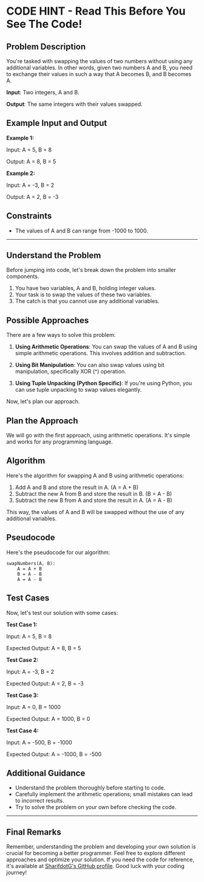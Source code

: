 # CODE HINT - Read This Before You See The Code!

## Problem Description

You're tasked with swapping the values of two numbers without using any additional variables. In other words, given two numbers A and B, you need to exchange their values in such a way that A becomes B, and B becomes A.

**Input**: Two integers, A and B.

**Output**: The same integers with their values swapped.

## Example Input and Output

**Example 1:**

Input: A = 5, B = 8

Output: A = 8, B = 5

**Example 2:**

Input: A = -3, B = 2

Output: A = 2, B = -3

## Constraints

- The values of A and B can range from -1000 to 1000.

---

## Understand the Problem

Before jumping into code, let's break down the problem into smaller components.

1. You have two variables, A and B, holding integer values.
2. Your task is to swap the values of these two variables.
3. The catch is that you cannot use any additional variables.

## Possible Approaches

There are a few ways to solve this problem:

1. **Using Arithmetic Operations**: You can swap the values of A and B using simple arithmetic operations. This involves addition and subtraction.

2. **Using Bit Manipulation**: You can also swap values using bit manipulation, specifically XOR (^) operation.

3. **Using Tuple Unpacking (Python Specific)**: If you're using Python, you can use tuple unpacking to swap values elegantly.

Now, let's plan our approach.

## Plan the Approach

We will go with the first approach, using arithmetic operations. It's simple and works for any programming language.

## Algorithm

Here's the algorithm for swapping A and B using arithmetic operations:

1. Add A and B and store the result in A. (A = A + B)
2. Subtract the new A from B and store the result in B. (B = A - B)
3. Subtract the new B from A and store the result in A. (A = A - B)

This way, the values of A and B will be swapped without the use of any additional variables.

## Pseudocode

Here's the pseudocode for our algorithm:

```
swapNumbers(A, B):
    A = A + B
    B = A - B
    A = A - B
```

## Test Cases

Now, let's test our solution with some cases:

**Test Case 1:**

Input: A = 5, B = 8

Expected Output: A = 8, B = 5

**Test Case 2:**

Input: A = -3, B = 2

Expected Output: A = 2, B = -3

**Test Case 3:**

Input: A = 0, B = 1000

Expected Output: A = 1000, B = 0

**Test Case 4:**

Input: A = -500, B = -1000

Expected Output: A = -1000, B = -500

## Additional Guidance

- Understand the problem thoroughly before starting to code.
- Carefully implement the arithmetic operations; small mistakes can lead to incorrect results.
- Try to solve the problem on your own before checking the code.

---

## Final Remarks

Remember, understanding the problem and developing your own solution is crucial for becoming a better programmer. Feel free to explore different approaches and optimize your solution. If you need the code for reference, it's available at [SharifdotG's GitHub profile](https://github.com/SharifdotG). Good luck with your coding journey!
